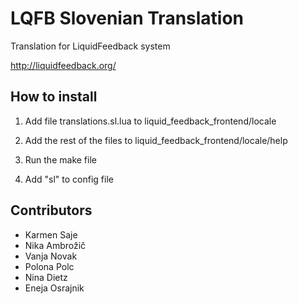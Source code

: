 LQFB Slovenian Translation
==========================

Translation for LiquidFeedback system

http://liquidfeedback.org/

How to install
--------------

1. Add file 
	translations.sl.lua
   to 
	liquid_feedback_frontend/locale

2. Add the rest of the files to 
    liquid_feedback_frontend/locale/help

2. Run the make file

3. Add "sl" to config file

Contributors
------------

* Karmen Saje
* Nika Ambrožič
* Vanja Novak
* Polona Polc
* Nina Dietz
* Eneja Osrajnik
